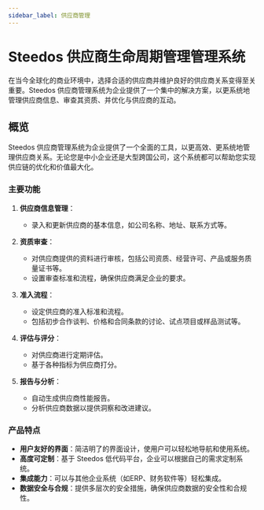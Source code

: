 ```yaml
---
sidebar_label: 供应商管理
---
```


# Steedos 供应商生命周期管理管理系统

在当今全球化的商业环境中，选择合适的供应商并维护良好的供应商关系变得至关重要。Steedos 供应商管理系统为企业提供了一个集中的解决方案，以更系统地管理供应商信息、审查其资质、并优化与供应商的互动。

## 概览

Steedos 供应商管理系统为企业提供了一个全面的工具，以更高效、更系统地管理供应商关系。无论您是中小企业还是大型跨国公司，这个系统都可以帮助您实现供应链的优化和价值最大化。

### 主要功能

1. **供应商信息管理**：
   - 录入和更新供应商的基本信息，如公司名称、地址、联系方式等。

2. **资质审查**：
   - 对供应商提供的资料进行审核，包括公司资质、经营许可、产品或服务质量证书等。
   - 设置审查标准和流程，确保供应商满足企业的要求。

3. **准入流程**：
   - 设定供应商的准入标准和流程。
   - 包括初步合作谈判、价格和合同条款的讨论、试点项目或样品测试等。

4. **评估与评分**：
   - 对供应商进行定期评估。
   - 基于各种指标为供应商打分。

5. **报告与分析**：
   - 自动生成供应商性能报告。
   - 分析供应商数据以提供洞察和改进建议。

### 产品特点

- **用户友好的界面**：简洁明了的界面设计，使用户可以轻松地导航和使用系统。
- **高度可定制**：基于 Steedos 低代码平台，企业可以根据自己的需求定制系统。
- **集成能力**：可以与其他企业系统（如ERP、财务软件等）轻松集成。
- **数据安全与合规**：提供多层次的安全措施，确保供应商数据的安全性和合规性。
